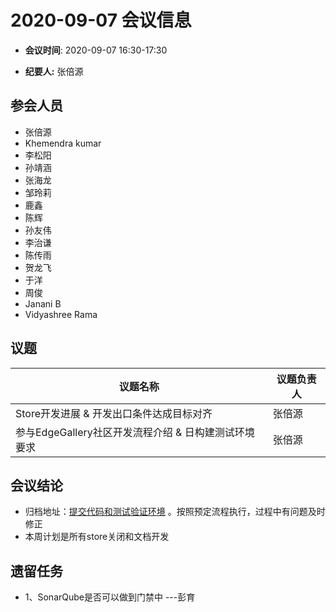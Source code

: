 # 2020-09-07 会议信息  

-  **会议时间**: 2020-09-07  16:30-17:30

-  **纪要人:** 张倍源

## 参会人员
- 张倍源
- Khemendra kumar
- 李松阳
- 孙靖涵
- 张海龙
- 邹玲莉
- 鹿鑫
- 陈辉
- 孙友伟
- 李治谦
- 陈传雨
- 贺龙飞
- 于洋
- 周俊
- Janani B
- Vidyashree Rama


## 议题

议题名称 | 议题负责人
---- | ----
Store开发进展 & 开发出口条件达成目标对齐 | 张倍源
参与EdgeGallery社区开发流程介绍 & 日构建测试环境要求 | 张倍源

## 会议结论
- 归档地址：[提交代码和测试验证环境](https://gitee.com/edgegallery/community/blob/master/AppStore%20and%20Developer%20Joint%20PT/docs/commit%20flow%20and%20daily%20build%20env.md) 。按照预定流程执行，过程中有问题及时修正
- 本周计划是所有store关闭和文档开发

## 遗留任务
- 1、SonarQube是否可以做到门禁中  ---彭育
